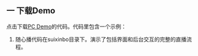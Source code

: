## 一 下载Demo
点击下载[PC Demo](https://github.com/zhaoyang21cn/iLiveSDK_PC_Demos)的代码。代码里包含一个示例：<br/>
1. 随心播代码在suixinbo目录下。演示了包括界面和后台交互的完整的直播流程。

